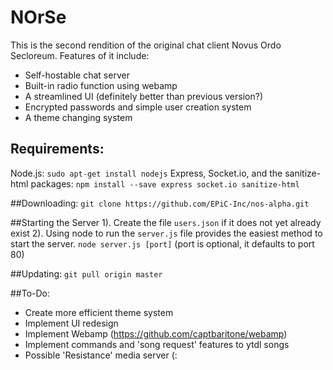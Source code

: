 # NOrSe
This is the second rendition of the original chat client Novus Ordo Secloreum. Features of it include:
* Self-hostable chat server
* Built-in radio function using webamp
* A streamlined UI (definitely better than previous version?)
* Encrypted passwords and simple user creation system
* A theme changing system

## Requirements:
Node.js:
`sudo apt-get install nodejs`
Express, Socket.io, and the sanitize-html packages:
`npm install --save express socket.io sanitize-html`

##Downloading:
`git clone https://github.com/EPiC-Inc/nos-alpha.git`

##Starting the Server
1). Create the file `users.json` if it does not yet already exist
2). Using node to run the `server.js` file provides the easiest method to start the server.
`node server.js [port]` (port is optional, it defaults to port 80)

##Updating:
`git pull origin master`

##To-Do:
* Create more efficient theme system
* Implement UI redesign
* Implement Webamp (https://github.com/captbaritone/webamp)
* Implement commands and 'song request' features to ytdl songs
* Possible 'Resistance' media server (:
